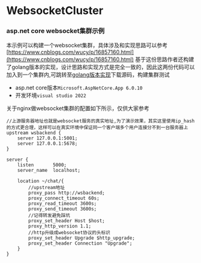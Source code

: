 # WebsocketCluster
### asp.net core websocket集群示例
本示例可以构建一个websocket集群，具体涉及和实现思路可以参考[https://www.cnblogs.com/wucy/p/16857160.html](https://www.cnblogs.com/wucy/p/16857160.html)
基于这份思路作者还构建了golang版本的实现，设计思路和实现方式是完全一致的，因此这两份代码可以加入到一个集群内,可跳转至[golang版本实现](https://github.com/softlgl/websocket-cluster)下载源码，构建集群测试
+ asp.net core版本`Microsoft.AspNetCore.App 6.0.10`
+ 开发环境`visual studio 2022`

关于nginx做websocket集群的配置如下所示，仅供大家参考
```
//上游服务器地址也就是websocket服务的真实地址,为了演示效果，其实这里使用ip_hash的方式更合理，这样可以在真实环境中保证同一个客户端多个用户连接分不到一台服务器上
upstream wsbackend {
    server 127.0.0.1:5001;
    server 127.0.0.1:5678;
}

server {
    listen       5000;
    server_name  localhost;

    location ~/chat/{
        //upstream地址
        proxy_pass http://wsbackend;
        proxy_connect_timeout 60s; 
        proxy_read_timeout 3600s;
        proxy_send_timeout 3600s;
        //记得转发避免踩坑
        proxy_set_header Host $host;
        proxy_http_version 1.1; 
        //http升级成websocket协议的头标识
        proxy_set_header Upgrade $http_upgrade;
        proxy_set_header Connection "Upgrade";
    }
}
```

